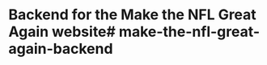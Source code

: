 # Backend for the Make the NFL Great Again website#   m a k e - t h e - n f l - g r e a t - a g a i n - b a c k e n d  
 